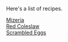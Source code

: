 Here's a list of recipes.

[Mizeria](mizeria.md)\
[Red Coleslaw](redcoleslaw.md)\
[Scrambled Eggs](scrambledeggs.md)
